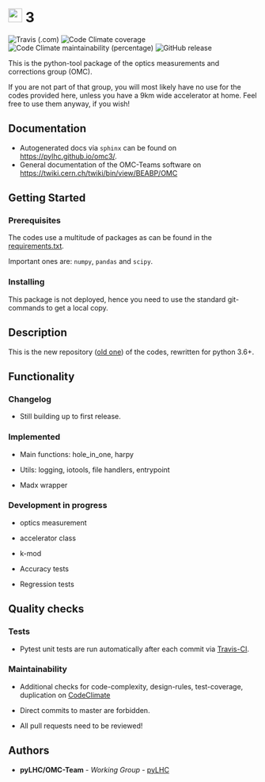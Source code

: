 # <img src="https://twiki.cern.ch/twiki/pub/BEABP/Logos/OMC_logo.png" height="28"> 3
![Travis (.com)](https://img.shields.io/travis/com/pylhc/omc3.svg?style=popout)
![Code Climate coverage](https://img.shields.io/codeclimate/coverage/pylhc/omc3.svg?style=popout)
![Code Climate maintainability (percentage)](https://img.shields.io/codeclimate/maintainability-percentage/pylhc/omc3.svg?style=popout)
![GitHub release](https://img.shields.io/github/release/pylhc/omc3.svg?style=popout)

This is the python-tool package of the optics measurements and corrections group (OMC).

If you are not part of that group, you will most likely have no use for the codes provided here, 
unless you have a 9km wide accelerator at home.
Feel free to use them anyway, if you wish!

## Documentation

- Autogenerated docs via ``sphinx`` can be found on <https://pylhc.github.io/omc3/>.
- General documentation of the OMC-Teams software on <https://twiki.cern.ch/twiki/bin/view/BEABP/OMC>

## Getting Started

### Prerequisites

The codes use a multitude of packages as can be found in the [requirements.txt](requirements.txt).

Important ones are: ``numpy``, ``pandas`` and ``scipy``.

### Installing

This package is not deployed, hence you need to use the standard git-commands to get a local copy.

## Description

This is the new repository ([old one](https://github.com/pylhc/Beta-Beat.src)) of the codes,
rewritten for python 3.6+.  


## Functionality

### Changelog

- Still building up to first release.

### Implemented

- Main functions: hole_in_one, harpy

- Utils: logging, iotools, file handlers, entrypoint

- Madx wrapper


### Development in progress

- optics measurement

- accelerator class

- k-mod

- Accuracy tests

- Regression tests

## Quality checks

### Tests

- Pytest unit tests are run automatically after each commit via 
[Travis-CI](https://travis-ci.com/pylhc/omc3). 

### Maintainability

- Additional checks for code-complexity, design-rules, test-coverage, duplication on 
[CodeClimate](https://codeclimate.com/github/pylhc/omc3)

- Direct commits to master are forbidden.

- All pull requests need to be reviewed!


## Authors

* **pyLHC/OMC-Team** - *Working Group* - [pyLHC](https://github.com/orgs/pylhc/teams/omc-team)

<!--
## License
This project is licensed under the  License - see the [LICENSE.md](LICENSE.md) file for details
-->
